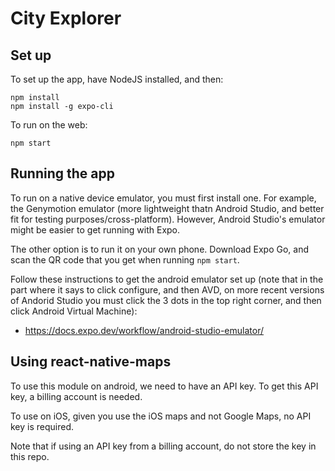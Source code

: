 # City Explorer

## Set up
To set up the app, have NodeJS installed,  and then:
```
npm install
npm install -g expo-cli
```

To run on the web:
```
npm start
```
## Running the app
To run on a native device emulator, you must first install one. For example, the Genymotion emulator (more lightweight thatn Android Studio, and better fit for testing purposes/cross-platform). However, Android Studio's emulator might be easier to get running with Expo.

The other option is to run it on your own phone. Download Expo Go, and scan the QR code that you get when running `npm start`.

Follow these instructions to get the android emulator set up (note that in the part where it says to click configure, and then AVD, on more recent versions of Andorid Studio you must click the 3 dots in the top right corner, and then click Android Virtual Machine):
- https://docs.expo.dev/workflow/android-studio-emulator/

## Using react-native-maps
To use this module on android, we need to have an API key. To get this API key, a billing account is needed.

To use on iOS, given you use the iOS maps and not Google Maps, no API key is required.

Note that if using an API key from a billing account, do not store the key in this repo.